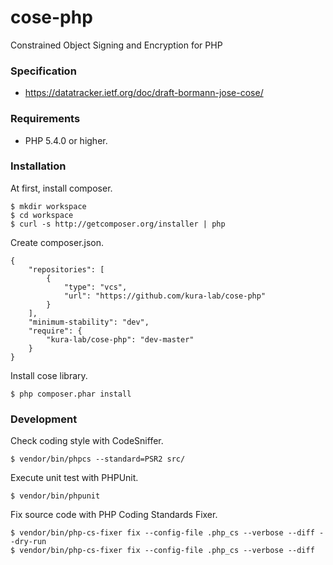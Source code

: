 # cose-php
Constrained Object Signing and Encryption for PHP

### Specification

* https://datatracker.ietf.org/doc/draft-bormann-jose-cose/

### Requirements

* PHP 5.4.0 or higher.

### Installation

At first, install composer.

```
$ mkdir workspace
$ cd workspace
$ curl -s http://getcomposer.org/installer | php
```

Create composer.json.

```
{
    "repositories": [
        {
            "type": "vcs",
            "url": "https://github.com/kura-lab/cose-php"
        }
    ],
    "minimum-stability": "dev",
    "require": {
        "kura-lab/cose-php": "dev-master"
    }
}
```

Install cose library.

```
$ php composer.phar install
```

### Development

Check coding style with CodeSniffer.

```
$ vendor/bin/phpcs --standard=PSR2 src/
```

Execute unit test with PHPUnit.

```
$ vendor/bin/phpunit
```

Fix source code with PHP Coding Standards Fixer.

```
$ vendor/bin/php-cs-fixer fix --config-file .php_cs --verbose --diff --dry-run
$ vendor/bin/php-cs-fixer fix --config-file .php_cs --verbose --diff
```
